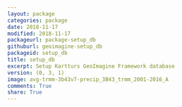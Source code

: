 ```yaml
---
layout: package
categories: package
date: 2018-11-17
modified: 2018-11-17
packageurl: package-setup_db
githuburl: geoimagine-setup_db
packageid: setup_db
title: setup_db
excerpt: Setup Kartturs GeoImagine Framework database
version: (0, 3, 1)
image: avg-trmm-3b43v7-precip_3B43_trmm_2001-2016_A
comments: True
share: True
---
```

